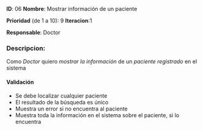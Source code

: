 **ID**: 06 
**Nombre**: Mostrar información de un paciente

**Prioridad** (de 1 a 10): 9 
**Iteracion**:1

**Responsable**: Doctor

### Descripcion:

Como *Doctor* quiero *mostrar la información* de un *paciente registrado* en el sistema

#### Validación 

* Se debe localizar cualquier paciente
* El resultado de la búsqueda es único
* Muestra un error si no encuentra al paciente
* Muestra toda la información en el sistema sobre el paciente, si lo encuentra